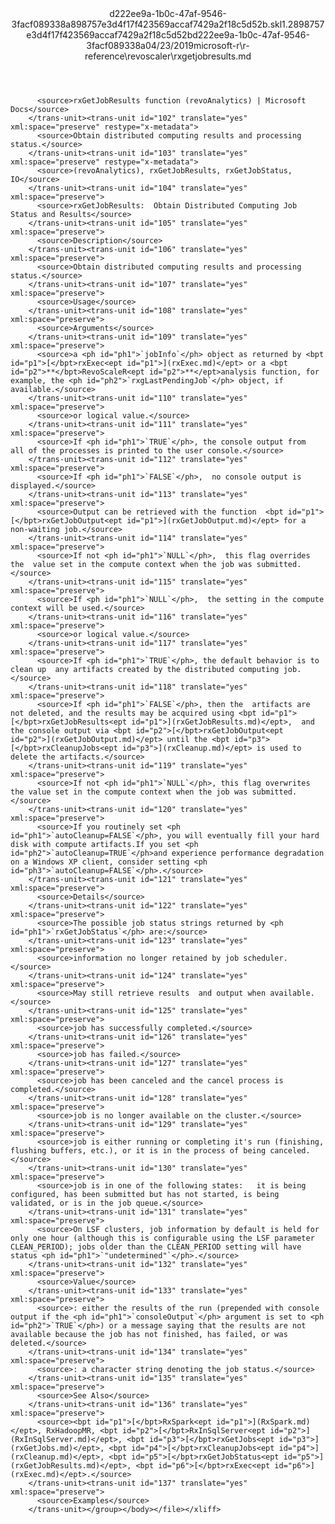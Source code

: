 <?xml version="1.0"?><xliff version="1.2" xmlns="urn:oasis:names:tc:xliff:document:1.2" xmlns:xsi="http://www.w3.org/2001/XMLSchema-instance" xsi:schemaLocation="urn:oasis:names:tc:xliff:document:1.2 xliff-core-1.2-transitional.xsd"><file datatype="xml" original="rxgetjobresults.md" source-language="en-US" target-language="en-US"><header><tool tool-id="mdxliff" tool-name="mdxliff" tool-version="1.0-1931010" tool-company="Microsoft" /><xliffext:skl_file_name xmlns:xliffext="urn:microsoft:content:schema:xliffextensions">d222ee9a-1b0c-47af-9546-3facf089338a898757e3d4f17f423569accaf7429a2f18c5d52b.skl</xliffext:skl_file_name><xliffext:version xmlns:xliffext="urn:microsoft:content:schema:xliffextensions">1.2</xliffext:version><xliffext:ms.openlocfilehash xmlns:xliffext="urn:microsoft:content:schema:xliffextensions">898757e3d4f17f423569accaf7429a2f18c5d52b</xliffext:ms.openlocfilehash><xliffext:ms.sourcegitcommit xmlns:xliffext="urn:microsoft:content:schema:xliffextensions">d222ee9a-1b0c-47af-9546-3facf089338a</xliffext:ms.sourcegitcommit><xliffext:ms.lasthandoff xmlns:xliffext="urn:microsoft:content:schema:xliffextensions">04/23/2019</xliffext:ms.lasthandoff><xliffext:ms.openlocfilepath xmlns:xliffext="urn:microsoft:content:schema:xliffextensions">microsoft-r\r-reference\revoscaler\rxgetjobresults.md</xliffext:ms.openlocfilepath></header><body><group id="content" extype="content"><trans-unit id="101" translate="yes" xml:space="preserve" restype="x-metadata">
          <source>rxGetJobResults function (revoAnalytics) | Microsoft Docs</source>
        </trans-unit><trans-unit id="102" translate="yes" xml:space="preserve" restype="x-metadata">
          <source>Obtain distributed computing results and processing status.</source>
        </trans-unit><trans-unit id="103" translate="yes" xml:space="preserve" restype="x-metadata">
          <source>(revoAnalytics), rxGetJobResults, rxGetJobStatus, IO</source>
        </trans-unit><trans-unit id="104" translate="yes" xml:space="preserve">
          <source>rxGetJobResults:  Obtain Distributed Computing Job Status and Results</source>
        </trans-unit><trans-unit id="105" translate="yes" xml:space="preserve">
          <source>Description</source>
        </trans-unit><trans-unit id="106" translate="yes" xml:space="preserve">
          <source>Obtain distributed computing results and processing status.</source>
        </trans-unit><trans-unit id="107" translate="yes" xml:space="preserve">
          <source>Usage</source>
        </trans-unit><trans-unit id="108" translate="yes" xml:space="preserve">
          <source>Arguments</source>
        </trans-unit><trans-unit id="109" translate="yes" xml:space="preserve">
          <source>a <ph id="ph1">`jobInfo`</ph> object as returned by <bpt id="p1">[</bpt>rxExec<ept id="p1">](rxExec.md)</ept> or a <bpt id="p2">**</bpt>RevoScaleR<ept id="p2">**</ept>analysis function, for example, the <ph id="ph2">`rxgLastPendingJob`</ph> object, if available.</source>
        </trans-unit><trans-unit id="110" translate="yes" xml:space="preserve">
          <source>or logical value.</source>
        </trans-unit><trans-unit id="111" translate="yes" xml:space="preserve">
          <source>If <ph id="ph1">`TRUE`</ph>, the console output from  all of the processes is printed to the user console.</source>
        </trans-unit><trans-unit id="112" translate="yes" xml:space="preserve">
          <source>If <ph id="ph1">`FALSE`</ph>,  no console output is displayed.</source>
        </trans-unit><trans-unit id="113" translate="yes" xml:space="preserve">
          <source>Output can be retrieved with the function  <bpt id="p1">[</bpt>rxGetJobOutput<ept id="p1">](rxGetJobOutput.md)</ept> for a non-waiting job.</source>
        </trans-unit><trans-unit id="114" translate="yes" xml:space="preserve">
          <source>If not <ph id="ph1">`NULL`</ph>,  this flag overrides the  value set in the compute context when the job was submitted.</source>
        </trans-unit><trans-unit id="115" translate="yes" xml:space="preserve">
          <source>If <ph id="ph1">`NULL`</ph>,  the setting in the compute context will be used.</source>
        </trans-unit><trans-unit id="116" translate="yes" xml:space="preserve">
          <source>or logical value.</source>
        </trans-unit><trans-unit id="117" translate="yes" xml:space="preserve">
          <source>If <ph id="ph1">`TRUE`</ph>, the default behavior is to clean up  any artifacts created by the distributed computing job.</source>
        </trans-unit><trans-unit id="118" translate="yes" xml:space="preserve">
          <source>If <ph id="ph1">`FALSE`</ph>, then the  artifacts are not deleted, and the results may be acquired using <bpt id="p1">[</bpt>rxGetJobResults<ept id="p1">](rxGetJobResults.md)</ept>,  and the console output via <bpt id="p2">[</bpt>rxGetJobOutput<ept id="p2">](rxGetJobOutput.md)</ept> until the <bpt id="p3">[</bpt>rxCleanupJobs<ept id="p3">](rxCleanup.md)</ept> is used to delete the artifacts.</source>
        </trans-unit><trans-unit id="119" translate="yes" xml:space="preserve">
          <source>If not <ph id="ph1">`NULL`</ph>, this flag overwrites the value set in the compute context when the job was submitted.</source>
        </trans-unit><trans-unit id="120" translate="yes" xml:space="preserve">
          <source>If you routinely set <ph id="ph1">`autoCleanup=FALSE`</ph>, you will eventually fill your hard disk with compute artifacts.If you set <ph id="ph2">`autoCleanup=TRUE`</ph>and experience performance degradation on a Windows XP client, consider setting <ph id="ph3">`autoCleanup=FALSE`</ph>.</source>
        </trans-unit><trans-unit id="121" translate="yes" xml:space="preserve">
          <source>Details</source>
        </trans-unit><trans-unit id="122" translate="yes" xml:space="preserve">
          <source>The possible job status strings returned by <ph id="ph1">`rxGetJobStatus`</ph> are:</source>
        </trans-unit><trans-unit id="123" translate="yes" xml:space="preserve">
          <source>information no longer retained by job scheduler.</source>
        </trans-unit><trans-unit id="124" translate="yes" xml:space="preserve">
          <source>May still retrieve results  and output when available.</source>
        </trans-unit><trans-unit id="125" translate="yes" xml:space="preserve">
          <source>job has successfully completed.</source>
        </trans-unit><trans-unit id="126" translate="yes" xml:space="preserve">
          <source>job has failed.</source>
        </trans-unit><trans-unit id="127" translate="yes" xml:space="preserve">
          <source>job has been canceled and the cancel process is completed.</source>
        </trans-unit><trans-unit id="128" translate="yes" xml:space="preserve">
          <source>job is no longer available on the cluster.</source>
        </trans-unit><trans-unit id="129" translate="yes" xml:space="preserve">
          <source>job is either running or completing it's run (finishing, flushing buffers, etc.), or it is in the process of being canceled.</source>
        </trans-unit><trans-unit id="130" translate="yes" xml:space="preserve">
          <source>job is in one of the following states:   it is being configured, has been submitted but has not started, is being validated, or is in the job queue.</source>
        </trans-unit><trans-unit id="131" translate="yes" xml:space="preserve">
          <source>On LSF clusters, job information by default is held for only one hour (although this is configurable using the LSF parameter CLEAN_PERIOD); jobs older than the CLEAN_PERIOD setting will have status <ph id="ph1">`"undetermined"`</ph>.</source>
        </trans-unit><trans-unit id="132" translate="yes" xml:space="preserve">
          <source>Value</source>
        </trans-unit><trans-unit id="133" translate="yes" xml:space="preserve">
          <source>: either the results of the run (prepended with console output if the <ph id="ph1">`consoleOutput`</ph> argument is set to <ph id="ph2">`TRUE`</ph>) or a message saying that the results are not available because the job has not finished, has failed, or was deleted.</source>
        </trans-unit><trans-unit id="134" translate="yes" xml:space="preserve">
          <source>: a character string denoting the job status.</source>
        </trans-unit><trans-unit id="135" translate="yes" xml:space="preserve">
          <source>See Also</source>
        </trans-unit><trans-unit id="136" translate="yes" xml:space="preserve">
          <source><bpt id="p1">[</bpt>RxSpark<ept id="p1">](RxSpark.md)</ept>, RxHadoopMR, <bpt id="p2">[</bpt>RxInSqlServer<ept id="p2">](RxInSqlServer.md)</ept>, <bpt id="p3">[</bpt>rxGetJobs<ept id="p3">](rxGetJobs.md)</ept>, <bpt id="p4">[</bpt>rxCleanupJobs<ept id="p4">](rxCleanup.md)</ept>, <bpt id="p5">[</bpt>rxGetJobStatus<ept id="p5">](rxGetJobResults.md)</ept>, <bpt id="p6">[</bpt>rxExec<ept id="p6">](rxExec.md)</ept>.</source>
        </trans-unit><trans-unit id="137" translate="yes" xml:space="preserve">
          <source>Examples</source>
        </trans-unit></group></body></file></xliff>